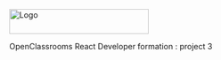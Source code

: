 <img width="250" height="45" alt="Logo" src="https://github.com/user-attachments/assets/41de1801-1050-472b-b9fb-7ae36e820613" />


OpenClassrooms React Developer formation : project 3

